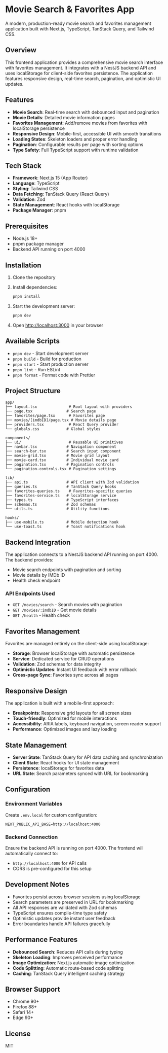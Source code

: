# Movie Search & Favorites App

A modern, production-ready movie search and favorites management application built with Next.js, TypeScript, TanStack Query, and Tailwind CSS.

## Overview

This frontend application provides a comprehensive movie search interface with favorites management. It integrates with a NestJS backend API and uses localStorage for client-side favorites persistence. The application features responsive design, real-time search, pagination, and optimistic UI updates.

## Features

- **Movie Search**: Real-time search with debounced input and pagination
- **Movie Details**: Detailed movie information pages
- **Favorites Management**: Add/remove movies from favorites with localStorage persistence
- **Responsive Design**: Mobile-first, accessible UI with smooth transitions
- **Loading States**: Skeleton loaders and proper error handling
- **Pagination**: Configurable results per page with sorting options
- **Type Safety**: Full TypeScript support with runtime validation

## Tech Stack

- **Framework**: Next.js 15 (App Router)
- **Language**: TypeScript
- **Styling**: Tailwind CSS
- **Data Fetching**: TanStack Query (React Query)
- **Validation**: Zod
- **State Management**: React hooks with localStorage
- **Package Manager**: pnpm

## Prerequisites

- Node.js 18+
- pnpm package manager
- Backend API running on port 4000

## Installation

1. Clone the repository
2. Install dependencies:
   ```bash
   pnpm install
   ```

3. Start the development server:
   ```bash
   pnpm dev
   ```

4. Open [http://localhost:3000](http://localhost:3000) in your browser

## Available Scripts

- `pnpm dev` - Start development server
- `pnpm build` - Build for production
- `pnpm start` - Start production server
- `pnpm lint` - Run ESLint
- `pnpm format` - Format code with Prettier

## Project Structure

```
app/
├── layout.tsx              # Root layout with providers
├── page.tsx               # Search page
├── favorites/page.tsx      # Favorites page
├── movies/[imdbID]/page.tsx # Movie details page
├── providers.tsx           # React Query provider
└── globals.css            # Global styles

components/
├── ui/                     # Reusable UI primitives
├── navbar.tsx             # Navigation component
├── search-bar.tsx         # Search input component
├── movie-grid.tsx         # Movie grid layout
├── movie-card.tsx         # Individual movie card
├── pagination.tsx         # Pagination controls
└── pagination-controls.tsx # Pagination settings

lib/
├── api.ts                 # API client with Zod validation
├── queries.ts             # TanStack Query hooks
├── favorites-queries.ts    # Favorites-specific queries
├── favorites-service.ts   # localStorage service
├── types.ts               # TypeScript interfaces
├── schemas.ts             # Zod schemas
└── utils.ts               # Utility functions

hooks/
├── use-mobile.ts          # Mobile detection hook
└── use-toast.ts           # Toast notifications hook
```

## Backend Integration

The application connects to a NestJS backend API running on port 4000. The backend provides:

- Movie search endpoints with pagination and sorting
- Movie details by IMDb ID
- Health check endpoint

### API Endpoints Used

- `GET /movies/search` - Search movies with pagination
- `GET /movies/:imdbID` - Get movie details
- `GET /health` - Health check

## Favorites Management

Favorites are managed entirely on the client-side using localStorage:

- **Storage**: Browser localStorage with automatic persistence
- **Service**: Dedicated service for CRUD operations
- **Validation**: Zod schemas for data integrity
- **Optimistic Updates**: Instant UI feedback with error rollback
- **Cross-page Sync**: Favorites sync across all pages

## Responsive Design

The application is built with a mobile-first approach:

- **Breakpoints**: Responsive grid layouts for all screen sizes
- **Touch-friendly**: Optimized for mobile interactions
- **Accessibility**: ARIA labels, keyboard navigation, screen reader support
- **Performance**: Optimized images and lazy loading

## State Management

- **Server State**: TanStack Query for API data caching and synchronization
- **Client State**: React hooks for UI state management
- **Persistence**: localStorage for favorites data
- **URL State**: Search parameters synced with URL for bookmarking

## Configuration

### Environment Variables

Create `.env.local` for custom configuration:

```env
NEXT_PUBLIC_API_BASE=http://localhost:4000
```

### Backend Connection

Ensure the backend API is running on port 4000. The frontend will automatically connect to:
- `http://localhost:4000` for API calls
- CORS is pre-configured for this setup

## Development Notes

- Favorites persist across browser sessions using localStorage
- Search parameters are preserved in URL for bookmarking
- All API responses are validated with Zod schemas
- TypeScript ensures compile-time type safety
- Optimistic updates provide instant user feedback
- Error boundaries handle API failures gracefully

## Performance Features

- **Debounced Search**: Reduces API calls during typing
- **Skeleton Loading**: Improves perceived performance
- **Image Optimization**: Next.js automatic image optimization
- **Code Splitting**: Automatic route-based code splitting
- **Caching**: TanStack Query intelligent caching strategy

## Browser Support

- Chrome 90+
- Firefox 88+
- Safari 14+
- Edge 90+

## License

MIT